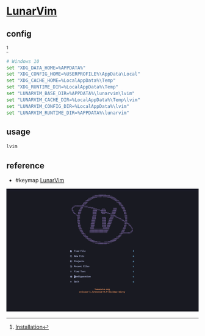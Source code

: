 # [LunarVim](https://www.lunarvim.org/)

## config

[^1]

```sh
# Windows 10
set "XDG_DATA_HOME=%APPDATA%"
set "XDG_CONFIG_HOME=%USERPROFILE%\AppData\Local"
set "XDG_CACHE_HOME=%LocalAppData%\Temp"
set "XDG_RUNTIME_DIR=%LocalAppData%\Temp"
set "LUNARVIM_BASE_DIR=%APPDATA%\lunarvim\lvim"
set "LUNARVIM_CACHE_DIR=%LocalAppData%\Temp\lvim"
set "LUNARVIM_CONFIG_DIR=%LocalAppData%\lvim"
set "LUNARVIM_RUNTIME_DIR=%APPDATA%\lunarvim"
```

## usage

```sh
lvim
```

## reference

- #keymap [LunarVim](https://www.lunarvim.org/docs/beginners-guide/keybinds-overview)

[^1]: [Installation](https://www.lunarvim.org/docs/installation)

![lunarvim](/_image/bin/lunarvim.png)
